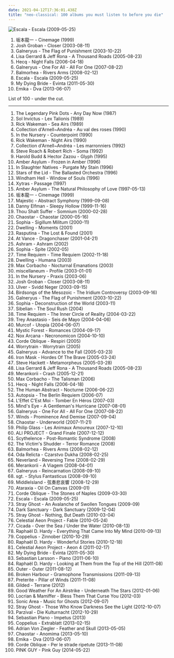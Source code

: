 ```yaml
---
date: 2021-04-12T17:36:01.438Z
title: "neo-classical: 100 albums you must listen to before you die"
---
```

![Escala - Escala (2009-05-25)](http://coverartarchive.org/release/52de60ea-a259-47a8-ba19-e275355473a7/3403828224-500.jpg "Escala - Escala (2009-05-25)")
<ol class="albums">
<li data-cover="http://coverartarchive.org/release/dae76dfa-6868-4105-ab35-133b9cd8f70d/5944843706-500.jpg" data-tags="neo-classical, score, cool score, granka" role="button">坂本龍一 - Cinemage (1999)</li>
<li data-cover="https://img.discogs.com/rX0rFXm9Ngs9mJov-Nuk-MBTcjE=/fit-in/599x540/filters:strip_icc():format(jpeg):mode_rgb():quality(90)/discogs-images/R-4846896-1377355013-5168.jpeg.jpg" data-tags="classical, josh groban" role="button">Josh Groban - Closer (2003-08-11)</li>
<li data-cover="https://img.discogs.com/R6ljqIn0A1AOWSfAZjomEC2K_B8=/fit-in/500x498/filters:strip_icc():format(jpeg):mode_rgb():quality(90)/discogs-images/R-2695328-1366535833-9837.jpeg.jpg" data-tags="neo-classical power metal" role="button">Galneryus - The Flag of Punishment (2003-10-22)</li>
<li data-cover="http://coverartarchive.org/release/3b803df2-86cb-4106-91b1-1c269b1776fc/18247981407-500.jpg" data-tags="ambient, female vocalists, world, new age, ethereal, world fusion, neo-classical, heavenly voices, lisa gerrard" role="button">Lisa Gerrard & Jeff Rona - A Thousand Roads (2005-08-23)</li>
<li data-cover="http://coverartarchive.org/release/334c808e-4511-4f8f-87a9-6aa317bbb228/1703273677-500.jpg" data-tags="ambient, dark ambient" role="button">Hecq - Night Falls (2006-04-18)</li>
<li data-cover="https://img.discogs.com/wgPYclf__2bsxLT9LYbqo69oZgE=/fit-in/550x487/filters:strip_icc():format(jpeg):mode_rgb():quality(90)/discogs-images/R-3954449-1455378029-5742.jpeg.jpg" data-tags="heavy metal, neo-classical, power metal" role="button">Galneryus - One For All - All For One (2007-08-22)</li>
<li data-cover="http://coverartarchive.org/release/7595a6c9-7ae5-4dc3-b9d1-c96f1a928f45/11979030393-500.jpg" data-tags="post-rock, piano, instrumental, ambient" role="button">Balmorhea - Rivers Arms (2008-02-12)</li>
<li data-cover="http://coverartarchive.org/release/52de60ea-a259-47a8-ba19-e275355473a7/3403828224-500.jpg" data-tags="classical crossover, escala" role="button">Escala - Escala (2009-05-25)</li>
<li data-cover="http://coverartarchive.org/release/2661c4c6-3f7e-4e02-a8c0-9cf9d7a977ec/1419823430-500.jpg" data-tags="neoclassical" role="button">My Dying Bride - Evinta (2011-05-30)</li>
<li data-cover="http://coverartarchive.org/release/3746e7a0-b546-4a67-8e72-6ab9761069e4/28676581407-500.jpg" data-tags="trip-hop" role="button">Emika - Dva (2013-06-07)</li>
</ol>
List of 100 - under the cut.
<!-- more -->

_________________

<ol class="albums">
<li data-cover="http://coverartarchive.org/release/82815fc7-a9f9-3079-a256-822cd9ccb98b/3766549021-500.jpg" data-tags="industrial" role="button">
The Legendary Pink Dots - Any Day Now (1987)
</li>
<li data-cover="http://coverartarchive.org/release/5f3d0c51-fe57-4bb6-92f3-1a9fe79e01f2/9387690193-500.jpg" data-tags="neofolk" role="button">
Sol Invictus - Lex Talionis (1989)
</li>
<li data-cover="https://img.discogs.com/IkP4iuRJA8Jhfpj8-QpJQc7cTZE=/fit-in/600x594/filters:strip_icc():format(jpeg):mode_rgb():quality(90)/discogs-images/R-9037076-1473679317-6157.jpeg.jpg" data-tags="piano, neo-classical, piano solo, solo piano" role="button">
Rick Wakeman - Sea Airs (1989)
</li>
<li data-cover="https://img.discogs.com/QagybxIYJmdxVTp05pWNRoaelwI=/fit-in/600x594/filters:strip_icc():format(jpeg):mode_rgb():quality(90)/discogs-images/R-427144-1336831134-9791.jpeg.jpg" data-tags="female vocalists, gothic, darkwave" role="button">
Collection d'Arnell~Andréa - Au val des roses (1990)
</li>
<li data-cover="http://coverartarchive.org/release/6bbfb895-050f-46e9-b94a-d2cd6e8c85aa/6575723131-500.jpg" data-tags="industrial" role="button">
In the Nursery - Counterpoint (1990)
</li>
<li data-cover="https://via.placeholder.com/450" data-tags="piano" role="button">
Rick Wakeman - Night Airs (1990)
</li>
<li data-cover="http://coverartarchive.org/release/ca3265c3-6552-457a-879f-af6843306934/2108786773-500.jpg" data-tags="neo-classical" role="button">
Collection d'Arnell~Andréa - Les marronniers (1992)
</li>
<li data-cover="http://coverartarchive.org/release/0e61c401-242e-4033-8651-a6acd1c76e13/18348318993-500.jpg" data-tags="ambient" role="button">
Steve Roach & Robert Rich - Soma (1992)
</li>
<li data-cover="http://coverartarchive.org/release/03dfc4fc-01e6-4c77-8288-c73c3380c1d0/5499094764-500.jpg" data-tags="ambient" role="button">
Harold Budd & Hector Zazou - Glyph (1995)
</li>
<li data-cover="http://coverartarchive.org/release/c7e186c3-d122-4970-80a5-96372d76ad06/18602690984-500.jpg" data-tags="dark ambient" role="button">
Amber Asylum - Frozen in Amber (1996)
</li>
<li data-cover="https://img.discogs.com/NXFQL-J_JKXGRoKcwGvHqol2O4E=/fit-in/600x590/filters:strip_icc():format(jpeg):mode_rgb():quality(90)/discogs-images/R-175537-1187983938.jpeg.jpg" data-tags="dark ambient" role="button">
In Slaughter Natives - Purgate My Stain (1996)
</li>
<li data-cover="http://coverartarchive.org/release/859acf52-fdaa-4755-ac35-289bffe2081e/4084262745-500.jpg" data-tags="ambient, drone" role="button">
Stars of the Lid - The Ballasted Orchestra (1996)
</li>
<li data-cover="http://coverartarchive.org/release/b4aa9a6f-311e-48f5-b485-c91f7ae4aa96/22465842542-500.jpg" data-tags="progressive metal" role="button">
Windham Hell - Window of Souls (1996)
</li>
<li data-cover="https://via.placeholder.com/450" data-tags="neoclassical" role="button">
Xytras - Passage (1997)
</li>
<li data-cover="http://coverartarchive.org/release/b296dcec-6745-42a3-81df-f933af14f689/1983167735-500.jpg" data-tags="dark folk, neo-classical, neoclassical, ethereal wave" role="button">
Amber Asylum - The Natural Philosophy of Love (1997-05-13)
</li>
<li data-cover="http://coverartarchive.org/release/dae76dfa-6868-4105-ab35-133b9cd8f70d/5944843706-500.jpg" data-tags="neo-classical, score, cool score, granka" role="button">
坂本龍一 - Cinemage (1999)
</li>
<li data-cover="https://img.discogs.com/H_8bP53VPgZEDcRV_x5WylcY2Xs=/fit-in/600x537/filters:strip_icc():format(jpeg):mode_rgb():quality(90)/discogs-images/R-3712366-1450342881-1170.jpeg.jpg" data-tags="power metal" role="button">
Majestic - Abstract Symphony (1999-09-08)
</li>
<li data-cover="http://coverartarchive.org/release/4abc730c-8168-342f-b684-dc447747f11b/12866556038-500.jpg" data-tags="soundtrack" role="button">
Danny Elfman - Sleepy Hollow (1999-11-16)
</li>
<li data-cover="https://img.discogs.com/Sn9pZIro7A8-o6WKXsX6FYqvy1E=/fit-in/300x300/filters:strip_icc():format(jpeg):mode_rgb():quality(90)/discogs-images/R-827284-1162850996.jpeg.jpg" data-tags="neo-classical, dark neo-classical" role="button">
Thou Shalt Suffer - Somnium (2000-02-28)
</li>
<li data-cover="http://coverartarchive.org/release/b2ec921a-0978-4a24-a1ef-24be706810a3/2856618513-500.jpg" data-tags="darkwave, neoclassical" role="button">
Chaostar - Chaostar (2000-05-16)
</li>
<li data-cover="http://coverartarchive.org/release/73e9bbba-ed81-4fcf-ae5d-3ec288622532/1748896321-500.jpg" data-tags="dark ambient, martial industrial" role="button">
Sophia - Sigillum Militum (2000-11)
</li>
<li data-cover="http://coverartarchive.org/release/8dddaac3-8236-4e77-8b5d-909ade4e211c/3268752361-500.jpg" data-tags="acoustic, neo-classical, neo folk, neo-classic" role="button">
Dwelling - Moments (2001)
</li>
<li data-cover="http://coverartarchive.org/release/cdeea919-4101-4e00-832d-db0c7cf01cb7/9873657770-500.jpg" data-tags="covers, assault genre" role="button">
Rasputina - The Lost & Found (2001)
</li>
<li data-cover="http://coverartarchive.org/release/d5bdede3-cade-416e-b29b-e3a73b3ce484/2847640038-500.jpg" data-tags="power metal" role="button">
At Vance - Dragonchaser (2001-04-21)
</li>
<li data-cover="http://coverartarchive.org/release/34c3edd6-5f61-4f08-b279-df27cc37e2e4/2026082057-500.jpg" data-tags="neoclassical" role="button">
Ashram - Ashram (2002)
</li>
<li data-cover="http://coverartarchive.org/release/e1f4797e-98fd-49ad-8c3f-905524d951d6/5263724000-500.jpg" data-tags="martial industrial" role="button">
Sophia - Spite (2002-05)
</li>
<li data-cover="https://img.discogs.com/IVc8t3EULzNZX7y9GlPN_Ltb_KQ=/fit-in/600x527/filters:strip_icc():format(jpeg):mode_rgb():quality(90)/discogs-images/R-4442997-1476808209-8807.jpeg.jpg" data-tags="neo-classical metal" role="button">
Time Requiem - Time Requiem (2002-11-18)
</li>
<li data-cover="http://coverartarchive.org/release/009f589e-cfaa-4409-8a11-14acca3b77a6/3268689329-500.jpg" data-tags="folk, dark folk, neo-classical, neo folk" role="button">
Dwelling - Humana (2003)
</li>
<li data-cover="https://img.discogs.com/68iVyMUGjqVVZ2bE5w6WrfSJP8E=/fit-in/600x586/filters:strip_icc():format(jpeg):mode_rgb():quality(90)/discogs-images/R-388015-1106728407.jpg.jpg" data-tags="ambient, electronic, atmospheric ambient" role="button">
Max Corbacho - Nocturnal Emanations (2003)
</li>
<li data-cover="https://via.placeholder.com/450" data-tags="classical guitar" role="button">
miscellaneum - Profile (2003-01-01)
</li>
<li data-cover="https://img.discogs.com/J5VR68l3z-evI55p7t2wfbccEmE=/fit-in/600x600/filters:strip_icc():format(jpeg):mode_rgb():quality(90)/discogs-images/R-897908-1462194540-5770.jpeg.jpg" data-tags="electronic, industrial, dark ambient" role="button">
In the Nursery - Praxis (2003-06)
</li>
<li data-cover="https://img.discogs.com/rX0rFXm9Ngs9mJov-Nuk-MBTcjE=/fit-in/599x540/filters:strip_icc():format(jpeg):mode_rgb():quality(90)/discogs-images/R-4846896-1377355013-5168.jpeg.jpg" data-tags="classical, josh groban" role="button">
Josh Groban - Closer (2003-08-11)
</li>
<li data-cover="http://coverartarchive.org/release/4fb19aa0-aff2-48ce-85b0-b767f67fd985/11228342652-500.jpg" data-tags="ambient" role="button">
Ulver - Svidd Neger (2003-09-15)
</li>
<li data-cover="http://coverartarchive.org/release/679665e0-ba71-48aa-841b-3e46321bb3dd/13508431380-500.jpg" data-tags="instrumental, dark, jazz fusion, avant-garde, neo-classical, rio, cuneiform records, cuneiform" role="button">
Birdsongs of the Mesozoic - The Iridium Controversy (2003-09-16)
</li>
<li data-cover="https://img.discogs.com/R6ljqIn0A1AOWSfAZjomEC2K_B8=/fit-in/500x498/filters:strip_icc():format(jpeg):mode_rgb():quality(90)/discogs-images/R-2695328-1366535833-9837.jpeg.jpg" data-tags="neo-classical power metal" role="button">
Galneryus - The Flag of Punishment (2003-10-22)
</li>
<li data-cover="https://img.discogs.com/qngKYUIvYNKS9LbECtZMn83MvZ4=/fit-in/597x600/filters:strip_icc():format(jpeg):mode_rgb():quality(90)/discogs-images/R-240856-1524763418-2292.jpeg.jpg" data-tags="dark ambient" role="button">
Sophia - Deconstruction of the World (2003-11)
</li>
<li data-cover="https://img.discogs.com/66vLNpK7uUfUTl4DgbyDK8uExS4=/fit-in/339x339/filters:strip_icc():format(jpeg):mode_rgb():quality(90)/discogs-images/R-937446-1174914881.jpeg.jpg" data-tags="neo-classical" role="button">
Sibelian - The Soul Rush (2004)
</li>
<li data-cover="https://img.discogs.com/IVc8t3EULzNZX7y9GlPN_Ltb_KQ=/fit-in/600x527/filters:strip_icc():format(jpeg):mode_rgb():quality(90)/discogs-images/R-4442997-1476808209-8807.jpeg.jpg" data-tags="progressive metal, neo-classical metal" role="button">
Time Requiem - The Inner Circle of Reality (2004-03-22)
</li>
<li data-cover="https://img.discogs.com/JIn95otw6COm27sP6DzfncPt7h4=/fit-in/500x500/filters:strip_icc():format(jpeg):mode_rgb():quality(90)/discogs-images/R-3833622-1347240958-3974.jpeg.jpg" data-tags="avant-garde, neo-classical" role="button">
Trey Anastasio - Seis de Mayo (2004-04-06)
</li>
<li data-cover="http://coverartarchive.org/release/09603091-ae1f-4510-ae4d-7202d9d8e798/28671061082-500.jpg" data-tags="experimental, ambient" role="button">
Murcof - Utopía (2004-06-07)
</li>
<li data-cover="https://img.discogs.com/moJfXEGKoafwsV0UKQ8e3mBxKiM=/fit-in/468x468/filters:strip_icc():format(jpeg):mode_rgb():quality(90)/discogs-images/R-881768-1168754661.jpeg.jpg" data-tags="black metal, melodic black metal" role="button">
Mystic Forest - Romances (2004-09-17)
</li>
<li data-cover="https://img.discogs.com/hg0r9XtcZwDBcouweWw25hqFGZ8=/fit-in/600x600/filters:strip_icc():format(jpeg):mode_rgb():quality(90)/discogs-images/R-936989-1577644243-2720.jpeg.jpg" data-tags="lovecraft" role="button">
Nox Arcana - Necronomicon (2004-10-10)
</li>
<li data-cover="https://img.discogs.com/jJpqTTwjlEr3rjQ2WbYCmlbuJ9w=/fit-in/600x600/filters:strip_icc():format(jpeg):mode_rgb():quality(90)/discogs-images/R-963401-1376031707-9511.jpeg.jpg" data-tags="ethereal, dark folk, neo-classical, neo folk" role="button">
Corde Oblique - Respiri (2005)
</li>
<li data-cover="https://img.discogs.com/t1nRmiD4zYBrl_mn5MJi1SWYFyk=/fit-in/570x558/filters:strip_icc():format(jpeg):mode_rgb():quality(90)/discogs-images/R-2857006-1304216761.jpeg.jpg" data-tags="ambient" role="button">
Worrytrain - Worrytrain (2005)
</li>
<li data-cover="https://img.discogs.com/QqFKJ4hUhW3DqI272aKZQ_wtFC4=/fit-in/600x597/filters:strip_icc():format(jpeg):mode_rgb():quality(90)/discogs-images/R-7262236-1437549771-3882.jpeg.jpg" data-tags="power metal" role="button">
Galneryus - Advance to the Fall (2005-03-23)
</li>
<li data-cover="http://coverartarchive.org/release/9e547608-ebdb-4cfc-9345-03fdd13635bd/7833182768-500.jpg" data-tags="power metal, melodic power metal" role="button">
Iron Mask - Hordes Of The Brave (2005-03-24)
</li>
<li data-cover="http://coverartarchive.org/release/9566473c-e999-44b8-b7e4-dc40063b2fa9/25343086357-500.jpg" data-tags="classical, instrumental, progressive rock, neo-classical, acoustic guitar, y2k prog, out of genesis" role="button">
Steve Hackett - Metamorpheus (2005-03-28)
</li>
<li data-cover="http://coverartarchive.org/release/3b803df2-86cb-4106-91b1-1c269b1776fc/18247981407-500.jpg" data-tags="ambient, female vocalists, world, new age, ethereal, world fusion, neo-classical, heavenly voices, lisa gerrard" role="button">
Lisa Gerrard & Jeff Rona - A Thousand Roads (2005-08-23)
</li>
<li data-cover="https://img.discogs.com/Q5gd-TkXwdIYvfbsxL-39P1UjNs=/fit-in/340x340/filters:strip_icc():format(jpeg):mode_rgb():quality(90)/discogs-images/R-1230474-1202324939.png.jpg" data-tags="ambient, neoclassical" role="button">
Merankorii - Crash (2005-12-21)
</li>
<li data-cover="https://img.discogs.com/TJlCLykTKLRkFLUxWO3ssas8cZw=/fit-in/600x599/filters:strip_icc():format(jpeg):mode_rgb():quality(90)/discogs-images/R-765222-1199319964.jpeg.jpg" data-tags="ambient, new age, space ambient" role="button">
Max Corbacho - The Talisman (2006)
</li>
<li data-cover="http://coverartarchive.org/release/334c808e-4511-4f8f-87a9-6aa317bbb228/1703273677-500.jpg" data-tags="ambient, dark ambient" role="button">
Hecq - Night Falls (2006-04-18)
</li>
<li data-cover="http://coverartarchive.org/release/1ccacb7d-082c-4889-bf3e-bc424dfa5c49/26310137897-500.jpg" data-tags="metalcore, progressive metal" role="button">
The Human Abstract - Nocturne (2006-06-22)
</li>
<li data-cover="http://coverartarchive.org/release/b13030be-1f81-4104-9770-63108e44e30b/2027168189-500.jpg" data-tags="electronic, ambient, minimalist, dark ambient, avant-garde" role="button">
Autopsia - The Berlin Requiem (2006-07)
</li>
<li data-cover="http://coverartarchive.org/release/db6864b9-cae5-4295-8079-7d9199dd026c/2773641886-500.jpg" data-tags="neo-classical" role="button">
L'Effet C'Est Moi - Tomber En Héros (2007-03)
</li>
<li data-cover="https://via.placeholder.com/450" data-tags="progressive metal" role="button">
Mind's Eye - A Gentleman's Hurricane (2007-08-01)
</li>
<li data-cover="https://img.discogs.com/wgPYclf__2bsxLT9LYbqo69oZgE=/fit-in/550x487/filters:strip_icc():format(jpeg):mode_rgb():quality(90)/discogs-images/R-3954449-1455378029-5742.jpeg.jpg" data-tags="heavy metal, neo-classical, power metal" role="button">
Galneryus - One For All - All For One (2007-08-22)
</li>
<li data-cover="http://coverartarchive.org/release/3d5fe742-dc64-4b91-acb7-386e774ee6a2/27876387638-500.jpg" data-tags="progressive metal" role="button">
Winds - Prominence And Demise (2007-09-04)
</li>
<li data-cover="https://img.discogs.com/lxhiGBm3umX-Emd-2JYWHLk4VG0=/fit-in/326x332/filters:strip_icc():format(jpeg):mode_rgb():quality(90)/discogs-images/R-1334779-1210601476.jpeg.jpg" data-tags="experimental, neo-classical, chaostar" role="button">
Chaostar - Underworld (2007-11-21)
</li>
<li data-cover="https://via.placeholder.com/450" data-tags="original motion picture soundtrack" role="button">
Philip Glass - Les Animaux Amoureux (2007-12-10)
</li>
<li data-cover="https://via.placeholder.com/450" data-tags="j-pop" role="button">
ALI PROJECT - Grand Finale (2007-12-12)
</li>
<li data-cover="http://coverartarchive.org/release/cbaeff89-3791-409f-8ec1-6123c8247aef/7758231733-500.jpg" data-tags="neoclassical, ambient, dark ambient" role="button">
Scythelence - Post-Romantic Syndrome (2008)
</li>
<li data-cover="https://img.discogs.com/HAkP2AQNYaIPrfCpIRClmrfRfdE=/fit-in/600x849/filters:strip_icc():format(jpeg):mode_rgb():quality(90)/discogs-images/R-1786041-1319067229.jpeg.jpg" data-tags="neo-classical, ethereal wave" role="button">
The Victim's Shudder - Terror Romance (2008)
</li>
<li data-cover="http://coverartarchive.org/release/7595a6c9-7ae5-4dc3-b9d1-c96f1a928f45/11979030393-500.jpg" data-tags="post-rock, piano, instrumental, ambient" role="button">
Balmorhea - Rivers Arms (2008-02-12)
</li>
<li data-cover="http://coverartarchive.org/release/5f51df2d-7ea5-41a0-8114-5165c10003af/1841220920-500.jpg" data-tags="ethereal, christian" role="button">
Oda Relicta - Czarstvo Dukha (2008-02-25)
</li>
<li data-cover="http://coverartarchive.org/release/cafa6c66-be1b-4433-aebc-dd4db939f00c/25933550672-500.jpg" data-tags="power metal" role="button">
Neverland - Reversing Time (2008-02-29)
</li>
<li data-cover="https://img.discogs.com/nGfMpoTcTtSu8fo5WcLVTWeD_Aw=/fit-in/378x360/filters:strip_icc():format(jpeg):mode_rgb():quality(90)/discogs-images/R-1481848-1299178185.jpeg.jpg" data-tags="noise, indie, alternative, ambient, experimental, dark, darkwave, dark ambient, neofolk, dark folk, neo-classical, neoclassical" role="button">
Merankorii - A Viagem (2008-04-01)
</li>
<li data-cover="http://coverartarchive.org/release/5ddc7878-01f8-4d3b-a5d7-77667a666c25/19477974877-500.jpg" data-tags="power metal" role="button">
Galneryus - Reincarnation (2008-09-10)
</li>
<li data-cover="https://img.discogs.com/vctIGVYE7vQrSpGTbIwNhmHp7Y4=/fit-in/600x600/filters:strip_icc():format(jpeg):mode_rgb():quality(90)/discogs-images/R-1871428-1346769453-4781.jpeg.jpg" data-tags="post-rock" role="button">
sgt. - Stylus Fantasticus (2008-09-10)
</li>
<li data-cover="https://via.placeholder.com/450" data-tags="japanese, instrumental, neo-classical, doujin, middleisland" role="button">
MiddleIsland - 弦奏悲哀響 (2008-12-29)
</li>
<li data-cover="https://img.discogs.com/6bIa8Iywmo8-ZeJPY6wxGjqV0ts=/fit-in/600x600/filters:strip_icc():format(jpeg):mode_rgb():quality(90)/discogs-images/R-1615569-1539644737-8323.jpeg.jpg" data-tags="neo-classical, albums i want to own" role="button">
Ataraxia - Oil On Canvas (2009-01)
</li>
<li data-cover="http://coverartarchive.org/release/fefed632-c0d6-4202-8ce7-112326caeb2c/2234293753-500.jpg" data-tags="female vocalists, neo folk" role="button">
Corde Oblique - The Stones of Naples (2009-03-30)
</li>
<li data-cover="http://coverartarchive.org/release/52de60ea-a259-47a8-ba19-e275355473a7/3403828224-500.jpg" data-tags="classical crossover, escala" role="button">
Escala - Escala (2009-05-25)
</li>
<li data-cover="http://coverartarchive.org/release/297e81ca-2dc8-4835-846f-2ea4e8b11529/21940972754-500.jpg" data-tags="ambient" role="button">
Stray Ghost - An Avalanche of Swollen Tongues (2009-09)
</li>
<li data-cover="http://coverartarchive.org/release/fe00aebf-c114-3d97-97a2-bc3867c13720/9218544927-500.jpg" data-tags="darkwave, neoclassical" role="button">
Dark Sanctuary - Dark Sanctuary (2009-12-04)
</li>
<li data-cover="https://img.discogs.com/eq-5RGTLXbjzoyM4PCYIrOte4Vs=/fit-in/600x600/filters:strip_icc():format(jpeg):mode_rgb():quality(90)/discogs-images/R-2191696-1268952463.jpeg.jpg" data-tags="ambient" role="button">
Stray Ghost - Nothing, But Death (2010-03-04)
</li>
<li data-cover="http://coverartarchive.org/release/deea78d5-e7ac-400f-be37-84f95395d61c/8905817312-500.jpg" data-tags="soundtrack, orchestral, neo-classical" role="button">
Celestial Aeon Project - Fable (2010-05-24)
</li>
<li data-cover="http://coverartarchive.org/release/fbea43e0-a58e-42f5-94f9-bddaf7798eea/5822056191-500.jpg" data-tags="classical, post-rock, neo-classical, neoclassical" role="button">
Cicada - Over the Sea / Under the Water (2010-08-13)
</li>
<li data-cover="http://coverartarchive.org/release/39132851-5072-4816-897d-f4a00711c2a0/9571442188-500.jpg" data-tags="classical, piano" role="button">
Raphaël D. Hardy - Everything That Came Into My Mind (2010-09-13)
</li>
<li data-cover="https://img.discogs.com/cXNfc2JIgq7z1jV7WuIpmdAI43g=/fit-in/600x668/filters:strip_icc():format(jpeg):mode_rgb():quality(90)/discogs-images/R-3688746-1603892233-4907.jpeg.jpg" data-tags="chamber metal, gothic" role="button">
Coppelius - Zinnober (2010-10-29)
</li>
<li data-cover="http://coverartarchive.org/release/72ddf800-2a50-4589-9280-a8ae16be5b0e/9571443290-500.jpg" data-tags="classical, piano" role="button">
Raphaël D. Hardy - Wonderful Stories (2010-12-18)
</li>
<li data-cover="https://img.discogs.com/IUJcKo2twb4Y55Gjr55AhY0CGhc=/fit-in/600x600/filters:strip_icc():format(jpeg):mode_rgb():quality(90)/discogs-images/R-4610374-1369860491-8805.jpeg.jpg" data-tags="soundtrack, instrumental, ambient, new age, neo-classical" role="button">
Celestial Aeon Project - Aeon 4 (2011-02-17)
</li>
<li data-cover="http://coverartarchive.org/release/2661c4c6-3f7e-4e02-a8c0-9cf9d7a977ec/1419823430-500.jpg" data-tags="neoclassical" role="button">
My Dying Bride - Evinta (2011-05-30)
</li>
<li data-cover="http://coverartarchive.org/release/3b44339a-12e5-4db5-8ca7-5268c1b7aed2/21164914728-500.jpg" data-tags="ambient, neo-classical" role="button">
Sebastian Larsson - Piano (2011-06-10)
</li>
<li data-cover="http://coverartarchive.org/release/384a04ff-bb6a-46c9-8b09-3f570d43569c/9571440974-500.jpg" data-tags="classical, chamber, chamber music, modern classical, neo-classical, neoclassical, seeing and hearing, mountains and hills and volcanoes and valleys" role="button">
Raphaël D. Hardy - Looking at Them from the Top of the Hill (2011-08)
</li>
<li data-cover="https://img.discogs.com/BZf6fN4-puEWWKfuZVfC30P97YQ=/fit-in/436x437/filters:strip_icc():format(jpeg):mode_rgb():quality(90)/discogs-images/R-12558358-1537591888-8799.jpeg.jpg" data-tags="alternative, neo-classical" role="button">
Outer - Outer (2011-08-12)
</li>
<li data-cover="https://img.discogs.com/aXV1q_T1bd761Vtpzu6M6f51igc=/fit-in/301x301/filters:strip_icc():format(jpeg):mode_rgb():quality(90)/discogs-images/R-3638599-1352390172-2502.jpeg.jpg" data-tags="drone, dark ambient, neo-classical" role="button">
Broken Harbour - Gramophone Transmissions (2011-09-13)
</li>
<li data-cover="https://img.discogs.com/dZ_UqoM2w4y9u5aucJ9JT6QYx9k=/fit-in/500x502/filters:strip_icc():format(jpeg):mode_rgb():quality(90)/discogs-images/R-3244185-1322081791.jpeg.jpg" data-tags="experimental, neo-classical, drone folk" role="button">
Preterite - Pillar of Winds (2011-11-08)
</li>
<li data-cover="https://img.discogs.com/p8fOQYw0QqtiWkA47RfJeHso1UI=/fit-in/600x600/filters:strip_icc():format(jpeg):mode_rgb():quality(90)/discogs-images/R-4231226-1359213101-3953.jpeg.jpg" data-tags="ambient, experimental, post-rock, australian, modern classical, neo-classical, perth" role="button">
Gilded - Terrane (2012)
</li>
<li data-cover="https://img.discogs.com/epCs7lVREZDLSpmYIBJsPhCnbUw=/fit-in/400x400/filters:strip_icc():format(jpeg):mode_rgb():quality(90)/discogs-images/R-3337356-1326373174.jpeg.jpg" data-tags="ambient, experimental, post-rock, drone, neo-classical, music to fall asleep to, post-classical, hibernate" role="button">
Good Weather For An Airstrike - Underneath The Stars (2012-01-06)
</li>
<li data-cover="http://coverartarchive.org/release/3bc93432-d685-4370-a4c9-6a6c2e98c621/4601825763-500.jpg" data-tags="drone doom metal" role="button">
Locrian & Mamiffer - Bless Them That Curse You (2012-03)
</li>
<li data-cover="http://coverartarchive.org/release/8f31e7da-6f15-48f5-9ea2-17ed77a54f91/2523911394-500.jpg" data-tags="horror" role="button">
Sonic Area - Music for Ghosts (2012-09-07)
</li>
<li data-cover="https://img.discogs.com/zPfPYQaytK0sD5-uxFHMoEg1cjw=/fit-in/500x500/filters:strip_icc():format(jpeg):mode_rgb():quality(90)/discogs-images/R-3974735-1351085210-8939.jpeg.jpg" data-tags="neo-classical, stray ghost" role="button">
Stray Ghost - Those Who Know Darkness See the Light (2012-10-07)
</li>
<li data-cover="http://coverartarchive.org/release/3d762c4a-4a66-4537-984a-7da86383e54a/6607152995-500.jpg" data-tags="neo-classical, danish, martial industrial, martial, parzival" role="button">
Parzival - Die Kulturnacht (2012-10-29)
</li>
<li data-cover="https://img.discogs.com/sCaVJYrUa0PQCmuxXEXAAXf_x_E=/fit-in/500x500/filters:strip_icc():format(jpeg):mode_rgb():quality(90)/discogs-images/R-4976767-1391020436-7146.jpeg.jpg" data-tags="post-rock, neo-classical, relaxing piano, qlencja relax selection" role="button">
Sebastian Plano - Impetus (2013)
</li>
<li data-cover="https://img.discogs.com/07jma2MhB5EwOCCMKp5hZckq098=/fit-in/600x664/filters:strip_icc():format(jpeg):mode_rgb():quality(90)/discogs-images/R-4708714-1603892355-6326.jpeg.jpg" data-tags="chamber metal" role="button">
Coppelius - Extrablatt (2013-02-15)
</li>
<li data-cover="http://coverartarchive.org/release/1c64c801-d0de-4471-857b-02864f5d9372/10530629973-500.jpg" data-tags="folk, gothic, darkwave, celtic" role="button">
Adrian Von Ziegler - Feather and Skull (2013-05-05)
</li>
<li data-cover="http://coverartarchive.org/release/d91914c8-64a0-464c-aafc-771180401103/4130040788-500.jpg" data-tags="neo-classical" role="button">
Chaostar - Anomima (2013-05-10)
</li>
<li data-cover="http://coverartarchive.org/release/3746e7a0-b546-4a67-8e72-6ab9761069e4/28676581407-500.jpg" data-tags="trip-hop" role="button">
Emika - Dva (2013-06-07)
</li>
<li data-cover="http://coverartarchive.org/release/6b7540b7-527f-41e6-ab24-7aff3317fcd0/11534719399-500.jpg" data-tags="folk, acoustic, folk noir, neofolk, dark folk, neo-classical, neoclassical, apocalyptic folk, martial neofolk, ethnic music, nox-aeternus,  world music" role="button">
Corde Oblique - Per le strade ripetute (2013-11-08)
</li>
<li data-cover="http://coverartarchive.org/release/a3ec19a6-87dc-4cda-bb3d-f687eb7a118d/7341960828-500.jpg" data-tags="b0ss" role="button">
PINK GUY - Pink Guy (2014-05-22)
</li>
</ol>